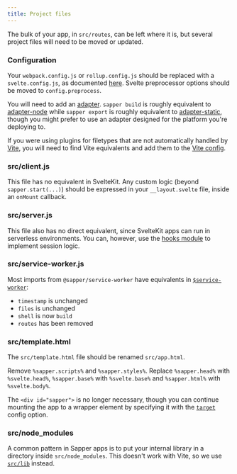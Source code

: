 ```yaml
---
title: Project files
---
```


The bulk of your app, in `src/routes`, can be left where it is, but several project files will need to be moved or updated.

### Configuration

Your `webpack.config.js` or `rollup.config.js` should be replaced with a `svelte.config.js`, as documented [here](/docs#configuration). Svelte preprocessor options should be moved to `config.preprocess`.

You will need to add an [adapter](/docs#adapters). `sapper build` is roughly equivalent to [adapter-node](https://github.com/sveltejs/kit/tree/master/packages/adapter-node) while `sapper export` is roughly equivalent to [adapter-static](https://github.com/sveltejs/kit/tree/master/packages/adapter-static), though you might prefer to use an adapter designed for the platform you're deploying to.

If you were using plugins for filetypes that are not automatically handled by [Vite](https://vitejs.dev), you will need to find Vite equivalents and add them to the [Vite config](/docs#configuration-vite).

### src/client.js

This file has no equivalent in SvelteKit. Any custom logic (beyond `sapper.start(...)`) should be expressed in your `__layout.svelte` file, inside an `onMount` callback.

### src/server.js

This file also has no direct equivalent, since SvelteKit apps can run in serverless environments. You can, however, use the [hooks module](/docs#hooks) to implement session logic.

### src/service-worker.js

Most imports from `@sapper/service-worker` have equivalents in [`$service-worker`](/docs#modules-$service-worker):

- `timestamp` is unchanged
- `files` is unchanged
- `shell` is now `build`
- `routes` has been removed

### src/template.html

The `src/template.html` file should be renamed `src/app.html`.

Remove `%sapper.scripts%` and `%sapper.styles%`. Replace `%sapper.head%` with `%svelte.head%`, `%sapper.base%` with `%svelte.base%` and `%sapper.html%` with `%svelte.body%`.

The `<div id="sapper">` is no longer necessary, though you can continue mounting the app to a wrapper element by specifying it with the [`target`](/docs#configuration-target) config option.

### src/node_modules

A common pattern in Sapper apps is to put your internal library in a directory inside `src/node_modules`. This doesn't work with Vite, so we use [`src/lib`](/docs#modules-$lib) instead.

